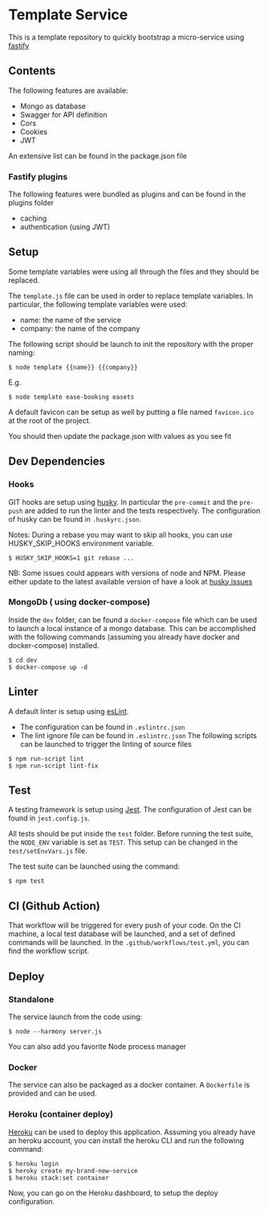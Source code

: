# Template Service

This is a template repository to quickly bootstrap a micro-service using [fastify](https://www.fastify.io)

## Contents
The following features are available:
- Mongo as database
- Swagger for API definition
- Cors
- Cookies
- JWT  

An extensive list can be found in the package.json file

### Fastify plugins

The following features were bundled as plugins and can be found in the plugins folder
- caching
- authentication (using JWT)

## Setup
Some template variables were using all through the files and they should be replaced.

The `template.js` file can be used in order to replace template variables.
In particular, the following template variables were used: 
- name: the name of the service
- company: the name of the company

The following script should be launch to init the repository with the proper naming:

```
$ node template {{name}} {{company}} 
```
E.g. 
```
$ node template ease-booking easets
```

A default favicon can be setup as well by putting a file named `favicon.ico` at the root of the project.

You should then update the package.json with values as you see fit

## Dev Dependencies

### Hooks

GIT hooks are setup using [husky](https://github.com/typicode/husky).
In particular the `pre-commit` and the `pre-push` are added to run the linter and the tests respectively.
The configuration of husky can be found in `.huskyrc.json`.

Notes: During a rebase you may want to skip all hooks, you can use HUSKY_SKIP_HOOKS environment variable.
```
$ HUSKY_SKIP_HOOKS=1 git rebase ...
```

NB: Some issues could appears with versions of node and NPM.
Please either update to the latest available version of have a look at [husky issues](https://github.com/typicode/husky/issues)

### MongoDb ( using docker-compose)

Inside the `dev` folder, can be found a `docker-compose` 
file which can be used to launch a local instance of a mongo database.
This can be accomplished with the following commands (assuming you already have docker and docker-compose) installed.
```
$ cd dev
$ docker-compose up -d
``` 

## Linter
A default linter is setup using [esLint](https://eslint.org).
 - The configuration can be found in `.eslintrc.json`
 - The lint ignore file can be found in `.eslintrc.json`
 The following scripts can be launched to trigger the linting of source files
```
$ npm run-script lint
$ npm run-script lint-fix
``` 

## Test
A testing framework is setup using [Jest](http://jestjs.io).
The configuration of Jest can be found in `jest.config.js`.

All tests should be put inside the `test` folder.
Before running the test suite, the `NODE_ENV` variable is set as `TEST`.
This setup can be changed in the `test/setEnvVars.js` file.

The test suite can be launched using the command:
```
$ npm test
``` 

## CI (Github Action)
That workflow will be triggered for every push of your code. On the CI machine, a local test database will be launched, and a set of defined commands will be launched.
In the `.github/workflows/test.yml`, you can find the workflow script.


## Deploy 

### Standalone

The service launch from the code using:
```
$ node --harmony server.js
``` 
You can also add you favorite Node process manager

### Docker

The service can also be packaged as a docker container.
A `Dockerfile` is provided and can be used.

### Heroku (container deploy)

[Heroku](https://www.heroku.com) can be used to deploy this application.
Assuming you already have an heroku account, you can install the heroku CLI and run the following command:
``` 
$ heroku login
$ heroky create my-brand-new-service
$ heroku stack:set container
``` 
Now, you can go on the Heroku dashboard, to setup the deploy configuration.
